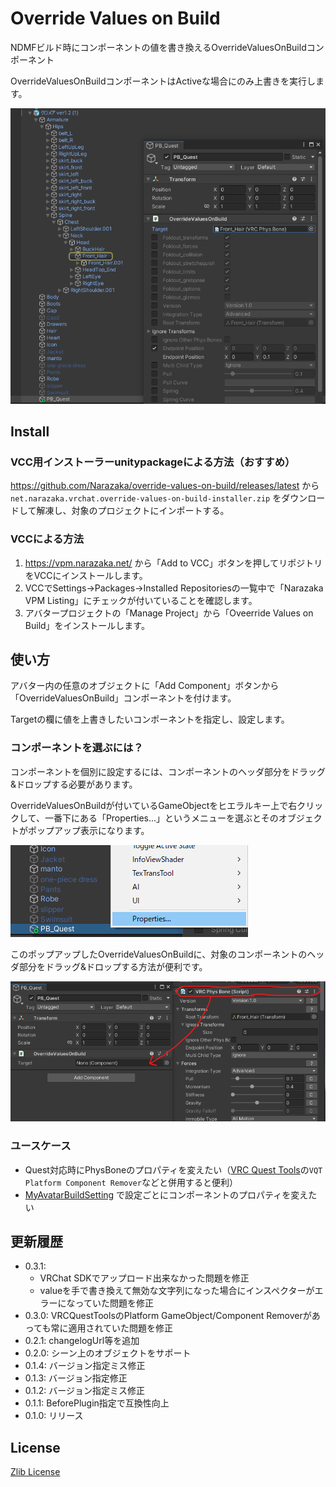 # Override Values on Build

NDMFビルド時にコンポーネントの値を書き換えるOverrideValuesOnBuildコンポーネント

OverrideValuesOnBuildコンポーネントはActiveな場合にのみ上書きを実行します。

![usage](docs~/usage.png)

## Install

### VCC用インストーラーunitypackageによる方法（おすすめ）

https://github.com/Narazaka/override-values-on-build/releases/latest から `net.narazaka.vrchat.override-values-on-build-installer.zip` をダウンロードして解凍し、対象のプロジェクトにインポートする。

### VCCによる方法

1. https://vpm.narazaka.net/ から「Add to VCC」ボタンを押してリポジトリをVCCにインストールします。
2. VCCでSettings→Packages→Installed Repositoriesの一覧中で「Narazaka VPM Listing」にチェックが付いていることを確認します。
3. アバタープロジェクトの「Manage Project」から「Oveerride Values on Build」をインストールします。

## 使い方

アバター内の任意のオブジェクトに「Add Component」ボタンから「OverrideValuesOnBuild」コンポーネントを付けます。

Targetの欄に値を上書きしたいコンポーネントを指定し、設定します。

### コンポーネントを選ぶには？

コンポーネントを個別に設定するには、コンポーネントのヘッダ部分をドラッグ&ドロップする必要があります。

OverrideValuesOnBuildが付いているGameObjectをヒエラルキー上で右クリックして、一番下にある「Properties...」というメニューを選ぶとそのオブジェクトがポップアップ表示になります。

![ContextMenu->Properties...](docs~/properties.png)

このポップアップしたOverrideValuesOnBuildに、対象のコンポーネントのヘッダ部分をドラッグ&ドロップする方法が便利です。

![Drag & Drop](docs~/dandd.png)

### ユースケース

- Quest対応時にPhysBoneのプロパティを変えたい（[VRC Quest Tools](https://kurotu.github.io/VRCQuestTools/)の`VQT Platform Component Remover`などと併用すると便利）
- [MyAvatarBuildSetting](https://narazaka.booth.pm/items/1327703) で設定ごとにコンポーネントのプロパティを変えたい

## 更新履歴

- 0.3.1:
  - VRChat SDKでアップロード出来なかった問題を修正
  - valueを手で書き換えて無効な文字列になった場合にインスペクターがエラーになっていた問題を修正
- 0.3.0: VRCQuestToolsのPlatform GameObject/Component Removerがあっても常に適用されていた問題を修正
- 0.2.1: changelogUrl等を追加
- 0.2.0: シーン上のオブジェクトをサポート
- 0.1.4: バージョン指定ミス修正
- 0.1.3: バージョン指定修正
- 0.1.2: バージョン指定ミス修正
- 0.1.1: BeforePlugin指定で互換性向上
- 0.1.0: リリース

## License

[Zlib License](LICENSE.txt)
